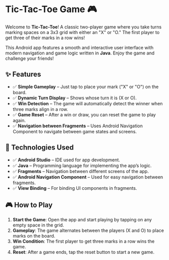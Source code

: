# Tic-Tac-Toe Game 🎮

Welcome to **Tic-Tac-Toe**! A classic two-player game where you take turns marking spaces on a 3x3 grid with either an "X" or "O." The first player to get three of their marks in a row wins!

This Android app features a smooth and interactive user interface with modern navigation and game logic written in **Java**. Enjoy the game and challenge your friends!



## ✨ Features

- ✅ **Simple Gameplay** – Just tap to place your mark ("X" or "O") on the board.
- ✅ **Dynamic Turn Display** – Shows whose turn it is (X or O).
- ✅ **Win Detection** – The game will automatically detect the winner when three marks align in a row.
- ✅ **Game Reset** – After a win or draw, you can reset the game to play again.
- ✅ **Navigation between Fragments** – Uses Android Navigation Component to navigate between game states and screens.



## 🧰 Technologies Used

- ✅ **Android Studio** – IDE used for app development.
- ✅ **Java** – Programming language for implementing the app’s logic.
- ✅ **Fragments** – Navigation between different screens of the app.
- ✅ **Android Navigation Component** – Used for easy navigation between fragments.
- ✅ **View Binding** – For binding UI components in fragments.



## 🎮 How to Play

1. **Start the Game**: Open the app and start playing by tapping on any empty space in the grid.
2. **Gameplay**: The game alternates between the players (X and O) to place marks on the board.
3. **Win Condition**: The first player to get three marks in a row wins the game.
4. **Reset**: After a game ends, tap the reset button to start a new game.



